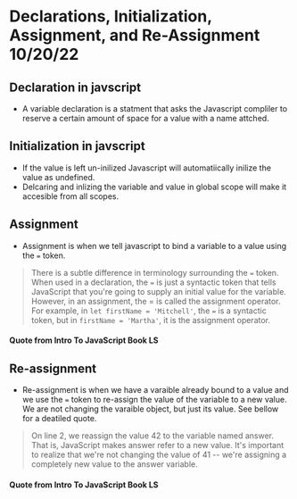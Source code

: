 # Declarations, Initialization, Assignment, and Re-Assignment 10/20/22
 ## Declaration in javscript
  * A variable declaration is a statment that asks the Javascript compliler to reserve a certain amount of space for a value with a name attched. 

 ## Initialization in javscript
  * If the value is left un-inilized Javascript will automatiically inilize the value as undefined.
  * Delcaring and inlizing the variable and value in global scope will make it accesible from all scopes.  

 ## Assignment
  * Assignment is when we tell javascript to bind a variable to a value using the ```=``` token. 
  > There is a subtle difference in terminology surrounding the ```=``` token. When used in a declaration, the ```=``` is just a syntactic token that tells JavaScript that you're going to supply an initial value for the variable. However, in an assignment, the = is called the assignment operator. For example, in ```let firstName = 'Mitchell'```, the ```=``` is a syntactic token, but in ```firstName = 'Martha'```, it is the assignment operator. 
  #### Quote from Intro To JavaScript Book LS  

 ## Re-assignment
  * Re-assignment is when we have a varaible already bound to a value and we use the ```=``` token  to re-assign the value of the variable to a new value. We are not changing the varaible object, but just its value. See bellow for a deatiled quote.  
  > On line 2, we reassign the value 42 to the variable named answer. That is, JavaScript makes answer refer to a new value. It's important to realize that we're not changing the value of 41 -- we're assigning a completely new value to the answer variable.
  #### Quote from Intro To JavaScript Book LS  

  
